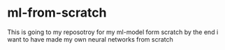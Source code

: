 # ml-from-scratch
This is going to my reposotroy for my ml-model form scratch by the end i want to have made my own neural networks from scratch
